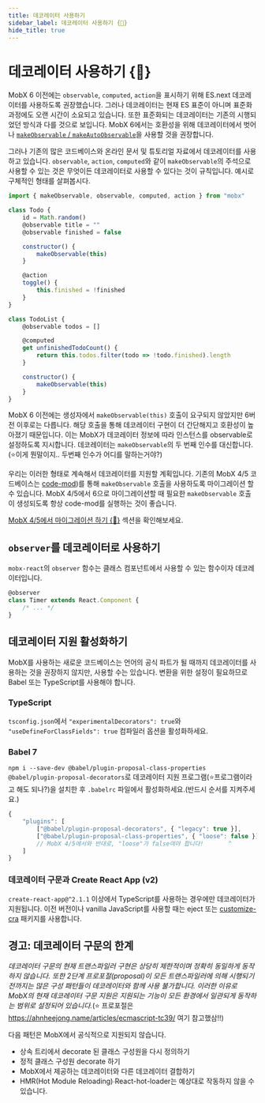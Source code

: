 ```yaml
---
title: 데코레이터 사용하기
sidebar_label: 데코레이터 사용하기 {🚀}
hide_title: true
---
```


<script async type="text/javascript" src="//cdn.carbonads.com/carbon.js?serve=CEBD4KQ7&placement=mobxjsorg" id="_carbonads_js"></script>

# 데코레이터 사용하기 {🚀}

MobX 6 이전에는 `observable`, `computed`, `action`을 표시하기 위해 ES.next 데코레이터를 사용하도록 권장했습니다. 그러나 데코레이터는 현재 ES 표준이 아니며 표준화 과정에도 오랜 시간이 소요되고 있습니다. 또한 표준화되는 데코레이터는 기존의 시행되었던 방식과 다를 것으로 보입니다. MobX 6에서는 호환성을 위해 데코레이터에서 벗어나 [`makeObservable` / `makeAutoObservable`](observable-state.md)을 사용할 것을 권장합니다.

그러나 기존의 많은 코드베이스와 온라인 문서 및 튜토리얼 자료에서 데코레이터를 사용하고 있습니다. `observable`, `action`, `computed`와 같이 `makeObservable`의 주석으로 사용할 수 있는 것은 무엇이든 데코레이터로 사용할 수 있다는 것이 규칙입니다. 예시로 구체적인 형태를 살펴봅시다.

```javascript
import { makeObservable, observable, computed, action } from "mobx"

class Todo {
    id = Math.random()
    @observable title = ""
    @observable finished = false

    constructor() {
        makeObservable(this)
    }

    @action
    toggle() {
        this.finished = !finished
    }
}

class TodoList {
    @observable todos = []

    @computed
    get unfinishedTodoCount() {
        return this.todos.filter(todo => !todo.finished).length
    }

    constructor() {
        makeObservable(this)
    }
}
```

MobX 6 이전에는 생성자에서 `makeObservable(this)` 호출이 요구되지 않았지만 6버전 이후로는 다릅니다. 해당 호출을 통해 데코레이터 구현이 더 간단해지고 호환성이 높아졌기 때문입니다.
이는 MobX가 데코레이터 정보에 따라 인스턴스를 observable로 설정하도록 지시합니다. 데코레이터는 `makeObservable`의 두 번째 인수를 대신합니다.(⭐️이게 뭔말이지.. 두번째 인수가 어디를 말하는거야?)

우리는 이러한 형태로 계속해서 데코레이터를 지원할 계획입니다.
기존의 MobX 4/5 코드베이스는 [code-mod](https://www.npmjs.com/package/mobx-undecorate))를 통해 `makeObservable` 호출을 사용하도록 마이그레이션 할 수 있습니다.
MobX 4/5에서 6으로 마이그레이션할 때 필요한 `makeObservable` 호출이 생성되도록 항상 code-mod를 실행하는 것이 좋습니다.

[MobX 4/5에서 마이그레이션 하기 {🚀}](migrating-from-4-or-5.md) 섹션을 확인해보세요.

## `observer`를 데코레이터로 사용하기

`mobx-react`의 `observer` 함수는 클래스 컴포넌트에서 사용할 수 있는 함수이자 데코레이터입니다.

```javascript
@observer
class Timer extends React.Component {
    /* ... */
}
```

## 데코레이터 지원 활성화하기

MobX를 사용하는 새로운 코드베이스는 언어의 공식 파트가 될 때까지 데코레이터를 사용하는 것을 권장하지 않지만, 사용할 수는 있습니다. 변환을 위한 설정이 필요하므로 Babel 또는 TypeScript를 사용해야 합니다.

### TypeScript

`tsconfig.json`에서 `"experimentalDecorators": true`와 `"useDefineForClassFields": true` 컴파일러 옵션을 활성화하세요.

### Babel 7

`npm i --save-dev @babel/plugin-proposal-class-properties @babel/plugin-proposal-decorators`로 데코레이터 지원 프로그램(⭐️프로그램이라고 해도 되나?)을 설치한 후 `.babelrc` 파일에서 활성화하세요.(반드시 순서를 지켜주세요.)

```javascript
{
    "plugins": [
        ["@babel/plugin-proposal-decorators", { "legacy": true }],
        ["@babel/plugin-proposal-class-properties", { "loose": false }]
        // MobX 4/5에서와 반대로, "loose"가 false여야 합니다!       ^
    ]
}
```

### 데코레이터 구문과 Create React App (v2)

`create-react-app@^2.1.1` 이상에서 TypeScript를 사용하는 경우에만 데코레이터가 지원됩니다. 이전 버전이나 vanilla JavaScript를 사용할 때는 eject 또는 [customize-cra](https://github.com/arackaf/customize-cra) 패키지를 사용합니다.

## 경고: 데코레이터 구문의 한계

_데코레이터 구문의 현재 트랜스파일러 구현은 상당히 제한적이며 정확히 동일하게 동작하지 않습니다. 또한 2단계 프로포절(proposal)이 모든 트랜스파일러에 의해 시행되기 전까지는 많은 구성 패턴들이 데코레이터와 함께 사용 불가합니다. 이러한 이유로 MobX의 현재 데코레이터 구문 지원은 지원되는 기능이 모든 환경에서 일관되게 동작하는 범위로 설정되어 있습니다._(⭐️ 프로포절은 https://ahnheejong.name/articles/ecmascript-tc39/ 여기 참고했삼!!)

다음 패턴은 MobX에서 공식적으로 지원되지 않습니다.

-   상속 트리에서 decorate 된 클래스 구성원을 다시 정의하기
-   정적 클래스 구성원 decorate 하기
-   MobX에서 제공하는 데코레이터와 다른 데코레이터 결합하기
-   HMR(Hot Module Reloading)∙React-hot-loader는 예상대로 작동하지 않을 수 있습니다.
